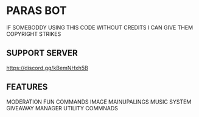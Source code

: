 # PARAS BOT

IF SOMEBODDY USING THIS CODE WITHOUT CREDITS I CAN GIVE THEM COPYRIGHT STRIKES 


## SUPPORT SERVER 
https://discord.gg/kBemNHxh5B


## FEATURES

 MODERATION
 FUN COMMANDS
 IMAGE MAINUPALINGS
 MUSIC SYSTEM
 GIVEAWAY MANAGER
 UTILITY COMMNADS
